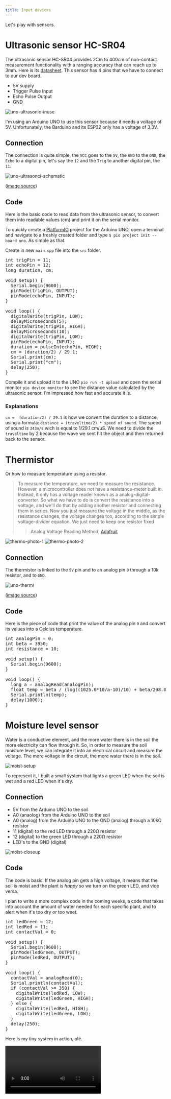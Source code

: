 ```yaml
---
title: Input devices
---
```


Let's play with sensors.

# Ultrasonic sensor HC-SR04

The ultrasonic sensor HC-SR04 provides 2Cm to 400cm of non-contact measurement functionality with a ranging accuracy that can reach up to 3mm. Here is its [datasheet](https://cdn.sparkfun.com/datasheets/Sensors/Proximity/HCSR04.pdf). This sensor has 4 pins that we have to connect to our dev board.

- 5V supply
- Trigger Pulse Input
- Echo Pulse Output
- GND

![uno-ultrasonic-inuse](uno-ultrasonic-inuse.jpg)

I'm using an Arduino UNO to use this sensor because it needs a voltage of 5V. Unfortunately, the Barduino and its ESP32 only has a voltage of 3.3V.

## Connection

The connection is quite simple, the `VCC` goes to the `5V`, the `GND` to the `GND`, the `Echo` to a digital pin, let's say the `12` and the `Trig` to another digital pin, the `11`.

![uno-ultrasonci-schematic](uno-ultrasonic.jpg)

([image source](https://randomnerdtutorials.com/complete-guide-for-ultrasonic-sensor-hc-sr04/))
## Code

Here is the basic code to read data from the ultrasonic sensor, to convert them into readable values (cm) and print it on the serial monitor.

To quickly create a [PlatformIO](https://platformio.org/) project for the Arduino UNO, open a terminal and navigate to a freshly created folder and type `$ pio project init --board uno`. As simple as that.

Create in new `main.cpp` file into the `src` folder.

<pre>
int trigPin = 11;
int echoPin = 12;
long duration, cm;

void setup() {
  Serial.begin(9600);
  pinMode(trigPin, OUTPUT);
  pinMode(echoPin, INPUT);
}

void loop() {
  digitalWrite(trigPin, LOW);
  delayMicroseconds(5);
  digitalWrite(trigPin, HIGH);
  delayMicroseconds(10);
  digitalWrite(trigPin, LOW);
  pinMode(echoPin, INPUT);
  duration = pulseIn(echoPin, HIGH);
  cm = (duration/2) / 29.1;
  Serial.print(cm);
  Serial.print("cm");
  delay(250);
}
</pre>

Compile it and upload it to the UNO `pio run -t upload` and open the serial monitor `pio device monitor` to see the distance value calculated by the ultrasonic sensor. I'm impressed how fast and accurate it is.

### Explanations

`cm =  (duration/2) / 29.1` is how we convert the duration to a distance, using a formula: `distance = (traveltime/2) * speed of sound`. The speed of sound is `343m/s` wich is equal to 1/29.1 cm/uS. We need to divide the `traveltime` by 2 because the wave we sent hit the object and then returned back to the sensor.


# Thermistor

Or how to measure temperature using a resistor.

> To measure the temperature, we need to measure the resistance. However, a microcontroller does not have a resistance-meter built in. Instead, it only has a voltage reader known as a analog-digital-converter. So what we have to do is convert the resistance into a voltage, and we'll do that by adding another resistor and connecting them in series. Now you just measure the voltage in the middle, as the resistance changes, the voltage changes too, according to the simple voltage-divider equation. We just need to keep one resistor fixed
> > Analog Voltage Reading Method, [Adafruit](https://learn.adafruit.com/thermistor/using-a-thermistor)

![thermo-photo-1](uno-thermo-photo-1.jpg)
![thermo-photo-2](uno-thermo-photo-2.jpg)

## Connection

The thermistor is linked to the `5V` pin and to an analog pin `0` through a 10k resistor, and to `GND`.

![uno-thermi](uno-thermi.png)

([image source](https://learn.adafruit.com/thermistor/using-a-thermistor))

## Code

Here is the piece of code that print the value of the analog pin `0` and convert its values into a Celcius temperature.

<pre>
int analogPin = 0;
int beta = 3950;
int resistance = 10;

void setup() {
  Serial.begin(9600);
}

void loop() {
  long a = analogRead(analogPin);
  float temp = beta / (log((1025.0*10/a-10)/10) + beta/298.0)-273.0;
  Serial.println(temp);
  delay(1000);
}
</pre>


# Moisture level sensor

Water is a conductive element, and the more water there is in the soil the more electricity can flow through it. So, in order to measure the soil moisture level, we can integrate it into an electrical circuit and measure the voltage. The more voltage in the circuit, the more water there is in the soil.

![moist-setup](moist-setup.jpg)

To represent it, I built a small system that lights a green LED when the soil is wet and a red LED when it's dry.

## Connection

- 5V from the Arduino UNO to the soil
- A0 (anaolog) from the Arduino UNO to the soil
- A0 (analog) from the Arduino UNO to the GND (analog) through a 10kΩ resistor
- 11 (digital) to the red LED through a 220Ω resistor
- 12 (digital) to the green LED through a 220Ω resistor
- LED's to the GND (digital)


![moist-closeup](moist-closeup.jpg)

## Code

The code is basic. If the analog pin gets a high voltage, it means that the soil is moist and the plant is *happy* so we turn on the green LED, and vice versa.

I plan to write a more complex code in the coming weeks, a code that takes into account the amount of water needed for each specific plant, and to alert when it's too dry *or* too weet.

<pre>
int ledGreen = 12;
int ledRed = 11;
int contactVal = 0;

void setup() {
  Serial.begin(9600);
  pinMode(ledGreen, OUTPUT);
  pinMode(ledRed, OUTPUT);
}

void loop() {
  contactVal = analogRead(0);
  Serial.println(contactVal);
  if (contactVal >= 350) {
    digitalWrite(ledRed, LOW);
    digitalWrite(ledGreen, HIGH);
  } else {
    digitalWrite(ledRed, HIGH);
    digitalWrite(ledGreen, LOW);
  }
  delay(250);
}
</pre>

Here is my tiny system in action, olé.

<video><source src="moist-test.mp4"</video>
